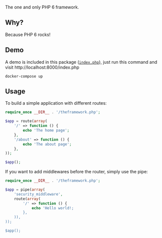 The one and only PHP 6 framework.

## Why?

Because PHP 6 rocks!

## Demo

A demo is included in this package ([`index.php`](index.php)), just run this command and visit http://localhost:8000/index.php

```
docker-compose up
```

## Usage

To build a simple application with different routes:

```php
require_once __DIR__ . '/theframework.php';

$app = route(array(
    '/' => function () {
        echo 'The home page';
    },
    '/about' => function () {
        echo 'The about page';
    },
));

$app();
```

If you want to add middlewares before the router, simply use the pipe:

```php
require_once __DIR__ . '/theframework.php';

$app = pipe(array(
    'security_middleware',
    route(array(
        '/' => function () {
            echo 'Hello world!;
        },
    )),
));

$app();
```
